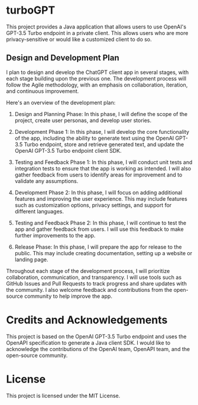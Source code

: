 # turboGPT
This project provides a Java application that allows users to use OpenAI's GPT-3.5 Turbo endpoint in a private client. This allows users who are more privacy-sensitive or would like a customized client to do so.

## Design and Development Plan

I plan to design and develop the ChatGPT client app in several stages, with each stage building upon the previous one. The development process will follow the Agile methodology, with an emphasis on collaboration, iteration, and continuous improvement.

Here's an overview of the development plan:

1. Design and Planning Phase: In this phase, I will define the scope of the project, create user personas, and develop user stories.

2. Development Phase 1: In this phase, I will develop the core functionality of the app, including the ability to generate text using the OpenAI GPT-3.5 Turbo endpoint, store and retrieve generated text, and update the OpenAI GPT-3.5 Turbo endpoint client SDK.

3. Testing and Feedback Phase 1: In this phase, I will conduct unit tests and integration tests to ensure that the app is working as intended. I will also gather feedback from users to identify areas for improvement and to validate any assumptions.

 4. Development Phase 2: In this phase, I will focus on adding additional features and improving the user experience. This may include features such as customization options, privacy settings, and support for different languages.

5. Testing and Feedback Phase 2: In this phase, I will continue to test the app and gather feedback from users. I will use this feedback to make further improvements to the app.

6. Release Phase: In this phase, I will prepare the app for release to the public. This may include creating documentation, setting up a website or landing page.

Throughout each stage of the development process, I will prioritize collaboration, communication, and transparency. I will use tools such as GitHub Issues and Pull Requests to track progress and share updates with the community. I also welcome feedback and contributions from the open-source community to help improve the app.


# Credits and Acknowledgements

This project is based on the OpenAI GPT-3.5 Turbo endpoint and uses the OpenAPI specification to generate a Java client SDK. I would like to acknowledge the contributions of the OpenAI team, OpenAPI team, and the open-source community.

# License

This project is licensed under the MIT License.
